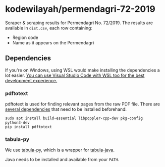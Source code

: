 # kodewilayah/permendagri-72-2019

Scraper & scraping results for Permendagri No. 72/2019. The results are available in `dist.csv`, each row containing:

* Region code
* Name as it appears on the Permendagri

## Dependencies

If you're on Windows, using WSL would make installing the dependencies a lot easier. [You can use Visual Studio Code with WSL too for the best development experience.](https://code.visualstudio.com/docs/remote/wsl)

### pdftotext

pdftotext is used for finding relevant pages from the raw PDF file. There are [several dependencies](https://pypi.org/project/pdftotext/) that need to be installed beforehand.

    sudo apt install build-essential libpoppler-cpp-dev pkg-config python3-dev
    pip install pdftotext

### tabula-py

We use [tabula-py](https://pypi.org/project/tabula-py/), which is a wrapper for [tabula-java](https://github.com/tabulapdf/tabula-java).

Java needs to be installed and available from your `PATH`.